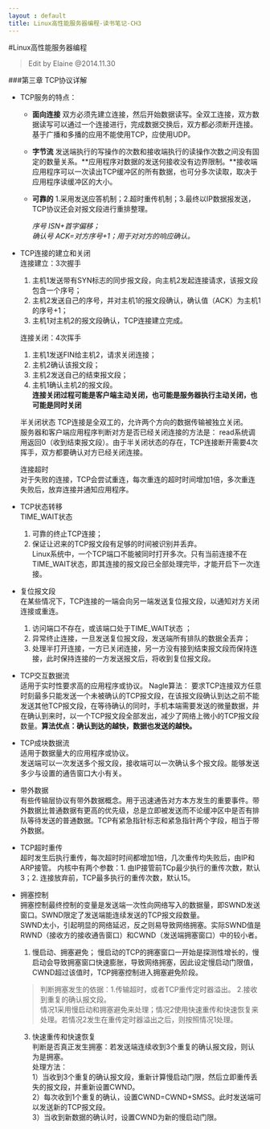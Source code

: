 ```yaml
---
layout : default
title: Linux高性能服务器编程-读书笔记-CH3
---
```

#Linux高性能服务器编程    
 > Edit by Elaine @2014.11.30
 
###第三章 TCP协议详解     

* TCP服务的特点：  
    * **面向连接** 双方必须先建立连接，然后开始数据读写。全双工连接，双方数据读写可以通过一个连接进行，完成数据交换后，双方都必须断开连接。 
        基于广播和多播的应用不能使用TCP，应使用UDP。    
    * **字节流** 发送端执行的写操作的次数和接收端执行的读操作次数之间没有固定的数量关系。**应用程序对数据的发送何接收没有边界限制。**接收端应用程序可以一次读出TCP缓冲区的所有数据，也可分多次读取，取决于应用程序读缓冲区的大小。    
    * **可靠的** 1.采用发送应答机制；2.超时重传机制；3.最终以IP数据报发送，TCP协议还会对报文段进行重排整理。  
 

        *序号 ISN+首字偏移；*   
        *确认号 ACK=对方序号+1；用于对对方的响应确认。* 

* TCP连接的建立和关闭           
     连接建立：3次握手   
    1. 主机1发送带有SYN标志的同步报文段，向主机2发起连接请求，该报文段包含一个序号；   
    2. 主机2发送自己的序号，并对主机1的报文段确认，确认值（ACK）为主机1的序号+1；   
    3. 主机1对主机2的报文段确认，TCP连接建立完成。      
    
   连接关闭：4次挥手      
    1. 主机1发送FIN给主机2，请求关闭连接；   
    2. 主机2确认该报文段；
    3. 主机2发送自己的结束报文段；   
    4. 主机1确认主机2的报文段。   
    **连接关闭过程可能是客户端主动关闭，也可能是服务器执行主动关闭，也可能是同时关闭**    
    
   半关闭状态
    TCP连接是全双工的，允许两个方向的数据传输被独立关闭。   
    服务器和客户端应用程序判断对方是否已经关闭连接的方法是： read系统调用返回0（收到结束报文段）。由于半关闭状态的存在，TCP连接断开需要4次挥手，双方都要确认对方已经关闭连接。        

    连接超时   
    对于失败的连接，TCP会尝试重连，每次重连的超时时间增加1倍，多次重连失败后，放弃连接并通知应用程序。   

* TCP状态转移   
    TIME_WAIT状态   
    1. 可靠的终止TCP连接；  
    2. 保证让迟来的TCP报文段有足够的时间被识别并丢弃。  
    Linux系统中，一个TCP端口不能被同时打开多次。只有当前连接不在TIME_WAIT状态，即其连接的报文段已全部处理完毕，才能开启下一次连接。   

* 复位报文段       
    在某些情况下，TCP连接的一端会向另一端发送复位报文段，以通知对方关闭连接或重连。
    1. 访问端口不存在，或该端口处于TIME_WAIT状态 ；  
    2. 异常终止连接，一旦发送复位报文段，发送端所有排队的数据全丢弃；   
    3. 处理半打开连接，一方已关闭连接，另一方没有接到结束报文段而保持连接，此时保持连接的一方发送报文后，将收到复位报文段。   

* TCP交互数据流   
   适用于实时性要求高的应用程序或协议。
     Nagle算法： 要求TCP连接双方任意时刻最多只能发送一个未被确认的TCP报文段，在该报文段确认到达之前不能发送其他TCP报文段，在等待确认的同时，手机本端需要发送的微量数据，并在确认到来时，以一个TCP报文段全部发出，减少了网络上微小的TCP报文段数量。**算法优点：确认到达的越快，数据也发送的越快。**      

* TCP成块数据流     
    适用于数据量大的应用程序或协议。  
    发送端可以一次发送多个报文段，接收端可以一次确认多个报文段。能够发送多少与设置的通告窗口大小有关。  
   
* 带外数据     
    有些传输层协议有带外数据概念。用于迅速通告对方本方发生的重要事件。带外数据比普通数据有更高的优先级，总是立即被发送而不论缓冲区中是否有排队等待发送的普通数据。TCP有紧急指针标志和紧急指针两个字段，相当于带外数据。   

* TCP超时重传     
    超时发生后执行重传，每次超时时间都增加1倍，几次重传均失败后，由IP和ARP接管。 内核中有两个参数：1. 由IP接管前TCp最少执行的重传次数，默认3；2. 连接放弃前，TCP最多执行的重传次数，默认15。   

* 拥塞控制    
    拥塞控制最终控制的变量是发送端一次性向网络写入的数据量，即SWND发送窗口。SWND限定了发送端能连续发送的TCP报文段数量。      
    SWND太小，引起明显的网络延迟，反之则易导致网络拥塞。实际SWND值是RWND（接收方的接收通告窗口）和CWND（发送端拥塞窗口）中的较小者。   
    1. 慢启动、拥塞避免；
    慢启动的TCP的拥塞窗口一开始是探测性增长的，慢启动会导致拥塞窗口快速膨胀，导致网络拥塞，因此设定慢启动门限值，CWND超过该值时，TCP拥塞控制进入拥塞避免阶段。  
    >判断拥塞发生的依据：1.传输超时，或者TCP重传定时器溢出。 2.接收到重复的确认报文段。     
    >情况1采用慢启动和拥塞避免来处理；情况2使用快速重传和快速恢复来处理。若情况2发生在重传定时器溢出之后，则按照情况1处理。         
    3. 快速重传和快速恢复    
    判断是否真正发生拥塞：若发送端连续收到3个重复的确认报文段，则认为是拥塞。    
    处理方法：  
    1）当收到3个重复的确认报文段，重新计算慢启动门限，然后立即重传丢失的报文段，并重新设置CWND。  
    2）每次收到1个重复的确认，设置CWND=CWND+SMSS。此时发送端可以发送新的TCP报文段。  
    3）当收到新数据的确认时，设置CWND为新的慢启动门限。   